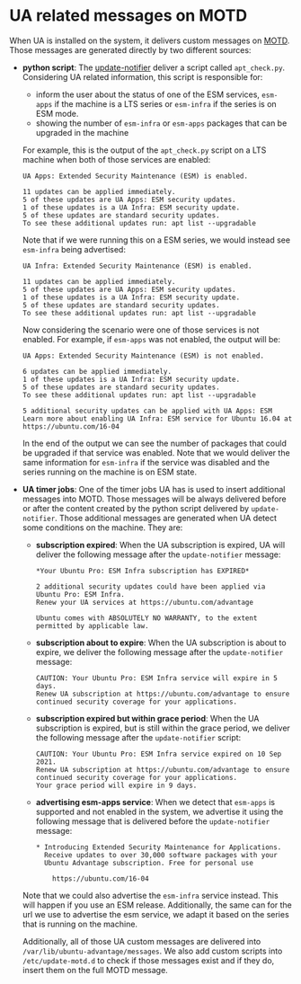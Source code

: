 # UA related messages on MOTD

When UA is installed on the system, it delivers custom messages on [MOTD](https://wiki.debian.org/motd).
Those messages are generated directly by two different sources:

* **python script**: The [update-notifier](https://wiki.ubuntu.com/UpdateNotifier) deliver a script
  called `apt_check.py`. Considering UA related information, this script is responsible for:
  
  * inform the user about the status of one of the ESM services, `esm-apps` if the machine is a
    LTS series or `esm-infra` if the series is on ESM mode.
  * showing the number of `esm-infra` or `esm-apps` packages that can be upgraded in the machine

  For example, this is the output of the `apt_check.py` script on a LTS machine when both of
  those services are enabled:

  ```
  UA Apps: Extended Security Maintenance (ESM) is enabled.

  11 updates can be applied immediately.
  5 of these updates are UA Apps: ESM security updates.
  1 of these updates is a UA Infra: ESM security update.
  5 of these updates are standard security updates.
  To see these additional updates run: apt list --upgradable
  ```

  Note that if we were running this on a ESM series, we would instead see `esm-infra` being
  advertised:

  ```
  UA Infra: Extended Security Maintenance (ESM) is enabled.

  11 updates can be applied immediately.
  5 of these updates are UA Apps: ESM security updates.
  1 of these updates is a UA Infra: ESM security update.
  5 of these updates are standard security updates.
  To see these additional updates run: apt list --upgradable
  ```

  Now considering the scenario were one of those services is not enabled. For example, if
  `esm-apps` was not enabled, the output will be:

  ```
  UA Apps: Extended Security Maintenance (ESM) is not enabled.
  
  6 updates can be applied immediately.
  1 of these updates is a UA Infra: ESM security update.
  5 of these updates are standard security updates.
  To see these additional updates run: apt list --upgradable
  
  5 additional security updates can be applied with UA Apps: ESM
  Learn more about enabling UA Infra: ESM service for Ubuntu 16.04 at
  https://ubuntu.com/16-04
  ```

  In the end of the output we can see the number of packages that could
  be upgraded if that service was enabled. Note that we would deliver the same information
  for `esm-infra` if the service was disabled and the series running on the machine is on ESM
  state.

* **UA timer jobs**: One of the timer jobs UA has is used to insert additional messages into MOTD.
  Those messages will be always delivered before or after the content created by the python
  script delivered by `update-notifier`. Those additional messages are generated when UA detect
  some conditions on the machine. They are:

  * **subscription expired**: When the UA subscription is expired, UA will deliver the following
    message after the `update-notifier` message:

    ```
    *Your Ubuntu Pro: ESM Infra subscription has EXPIRED*

    2 additional security updates could have been applied via Ubuntu Pro: ESM Infra.
    Renew your UA services at https://ubuntu.com/advantage

    Ubuntu comes with ABSOLUTELY NO WARRANTY, to the extent permitted by applicable law.
    ```

  * **subscription about to expire**: When the UA subscription is about to expire, we deliver the
    following message after the `update-notifier` message:

    ```
    CAUTION: Your Ubuntu Pro: ESM Infra service will expire in 5 days.
    Renew UA subscription at https://ubuntu.com/advantage to ensure
    continued security coverage for your applications.
    ```

  * **subscription expired but within grace period**: When the UA subscription is expired, but is
    still within the grace period, we deliver the following message after the `update-notifier`
    script:

    ```
    CAUTION: Your Ubuntu Pro: ESM Infra service expired on 10 Sep 2021.
    Renew UA subscription at https://ubuntu.com/advantage to ensure
    continued security coverage for your applications.
    Your grace period will expire in 9 days.
    ```

  * **advertising esm-apps service**: When we detect that `esm-apps` is supported and not enabled
    in the system, we advertise it using the following message that is delivered before the
    `update-notifier` message:

    ```
    * Introducing Extended Security Maintenance for Applications.
      Receive updates to over 30,000 software packages with your
      Ubuntu Advantage subscription. Free for personal use

        https://ubuntu.com/16-04 
    ```

  Note that we could also advertise the `esm-infra` service instead. This will happen
  if you use an ESM release. Additionally, the same can for the url we use to advertise the
  esm service, we adapt it based on the series that is running on the machine.

  Additionally, all of those UA custom messages are delivered into
  `/var/lib/ubuntu-advantage/messages`. We also add custom scripts into `/etc/update-motd.d` to
  check if those messages exist and if they do, insert them on the full MOTD message.
